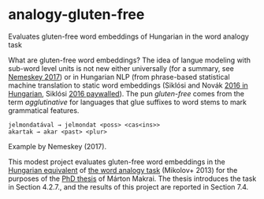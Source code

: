 # analogy-gluten-free
Evaluates gluten-free word embeddings of Hungarian in the word analogy task

What are gluten-free word embeddings?
The idea of langue modeling with sub-word level units is not new either 
universally (for a summary, see [Nemeskey 2017](https://hlt.bme.hu/en/publ/emLam)) or 
in Hungarian NLP (from phrase-based statistical machine translation to static word embeddings (Siklósi and Novák [2016 in Hungarian](http://acta.bibl.u-szeged.hu/58957/), Siklósi [2016 paywalled](https://link.springer.com/chapter/10.1007/978-3-319-75477-2_7)).
The pun _gluten-free_ comes from the term _agglutinative_ for languages that glue suffixes to word stems to mark grammatical features.

```
jelmondatával → jelmondat <poss> <cas<ins>>
akartak → akar <past> <plur>
```
Example by Nemeskey (2017).

This modest project evaluates gluten-free word embeddings in the [Hungarian equivalent](http://corpus.nytud.hu/efnilex-vect/) of [the word analogy task](https://github.com/tmikolov/word2vec) (Mikolov+ 2013) 
for the purposes of the [PhD thesis](https://hlt.bme.hu/hu/publ/makrai-thesis) of Márton Makrai.
The thesis introduces the task in Section 4.2.7., and the results of this project are reported in Section 7.4.
